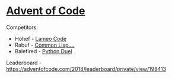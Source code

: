 # [Advent of Code](https://adventofcode.com/)

Competitors:

* Hohef - [Lameo Code](https://github.com/Hohef/AoC2018)
* Rabuf - [Common Lisp....](https://github.com/rabuf/advent-of-code)
* Balefired - [Python Duel]()

Leaderboard - https://adventofcode.com/2018/leaderboard/private/view/198413
